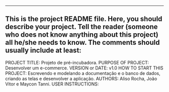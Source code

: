------------------------------------------------------------------------
This is the project README file. Here, you should describe your project.
Tell the reader (someone who does not know anything about this project)
all he/she needs to know. The comments should usually include at least:
------------------------------------------------------------------------

PROJECT TITLE: Projeto de pré-incubadora.
PURPOSE OF PROJECT: Desenvolver um e-commerce.
VERSION or DATE: v1.0
HOW TO START THIS PROJECT: Escrevendo e modelando a documentação e o banco de dados, criando as telas e desenvolver a aplicação.
AUTHORS: Aliso Rocha, João Vitor e Maycon Tanni.
USER INSTRUCTIONS:
